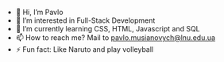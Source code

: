- 👋 Hi, I’m Pavlo
- 👀 I’m interested in Full-Stack Development
- 🌱 I’m currently learning CSS, HTML, Javascript and SQL
- 📫 How to reach me? Mail to pavlo.musianovych@lnu.edu.ua
- ⚡ Fun fact: Like Naruto and play volleyball 

<!---
PaLyAnDrO/PaLyAnDrO is a ✨ special ✨ repository because its `README.md` (this file) appears on your GitHub profile.
You can click the Preview link to take a look at your changes.
--->
